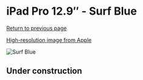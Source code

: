 # iPad Pro 12.9″ - Surf Blue

[Return to previous page](/ipad_pro4)

[High-resolution image from Apple](https://store.storeimages.cdn-apple.com/8756/as-images.apple.com/is/MXTD2?wid=4500&hei=4500&fmt=png)

<div style="width: 500px"><img src="/almost_uncompressed/MXTD2.webp" alt="Surf Blue"></div>

## Under construction

